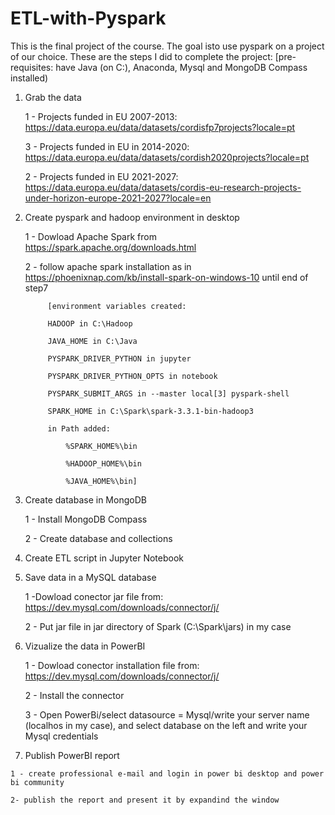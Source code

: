 # ETL-with-Pyspark

This is the final project of the course. The goal isto use pyspark on a project of our choice. These are the steps I did to complete the project:
[pre-requisites: have Java (on C:), Anaconda, Mysql and MongoDB Compass installed)

1) Grab the data

    1 - Projects funded in EU 2007-2013: https://data.europa.eu/data/datasets/cordisfp7projects?locale=pt
    
    3 - Projects funded in EU in 2014-2020: https://data.europa.eu/data/datasets/cordish2020projects?locale=pt
    
    2 - Projects funded in EU 2021-2027: https://data.europa.eu/data/datasets/cordis-eu-research-projects-under-horizon-europe-2021-2027?locale=en
    

1) Create pyspark and hadoop environment in desktop

    1 - Dowload Apache Spark from https://spark.apache.org/downloads.html
    
    2 - follow apache spark installation as in https://phoenixnap.com/kb/install-spark-on-windows-10 until end of step7
    
            [environment variables created:

            HADOOP in C:\Hadoop

            JAVA_HOME in C:\Java

            PYSPARK_DRIVER_PYTHON in jupyter

            PYSPARK_DRIVER_PYTHON_OPTS in notebook

            PYSPARK_SUBMIT_ARGS in --master local[3] pyspark-shell

            SPARK_HOME in C:\Spark\spark-3.3.1-bin-hadoop3

            in Path added: 

                %SPARK_HOME%\bin

                %HADOOP_HOME%\bin

                %JAVA_HOME%\bin]
           

2) Create database in MongoDB

    1 - Install MongoDB Compass
    
    2 - Create database and collections
    
 3) Create ETL script in Jupyter Notebook
 
 4) Save data in a MySQL database
 
    1 -Dowload conector jar file from: https://dev.mysql.com/downloads/connector/j/
    
    2 - Put jar file in jar directory of Spark (C:\\Spark\jars) in my case
 
 5) Vizualize the data in PowerBI
  
    1 - Dowload conector installation file from: https://dev.mysql.com/downloads/connector/j/
    
    2 - Install the connector
    
    3 - Open PowerBi/select datasource = Mysql/write your server name (localhos in my case), and select database on the left and write your Mysql credentials
    
  6) Publish PowerBI report

    1 - create professional e-mail and login in power bi desktop and power bi community
    
    2- publish the report and present it by expandind the window
    
    
    
    
    
    






